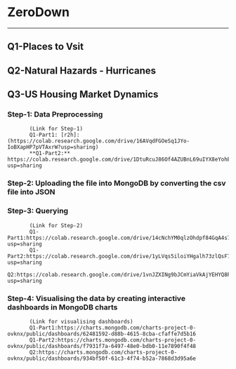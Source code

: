 # ZeroDown
-------
## Q1-Places to Vsit
## Q2-Natural Hazards - Hurricanes
## Q3-US Housing Market Dynamics

### Step-1: Data Preprocessing
           (Link for Step-1)
           Q1-Part1: [r2h]: (https://colab.research.google.com/drive/16AVqdFGOeSq1JYo-IoBXapHP7pVTAxrW?usp=sharing)
           **Q1-Part2:** https://colab.research.google.com/drive/1DtuRcuJ86Of4AZUBnL69uIYX8eYohEBp?usp=sharing
           
### Step-2: Uploading the file into MongoDB by converting the csv file into JSON 
### Step-3: Querying 
           (Link for Step-2)
           Q1-Part1:https://colab.research.google.com/drive/14cNchYM0qlzOhdpf84GqA4s7Zfd_L7Br?usp=sharing
           Q1-Part2:https://colab.research.google.com/drive/1yLVqs5iloiYHgalh73zlQsF7JaHwVHsO?usp=sharing
           Q2:https://colab.research.google.com/drive/1vnJZXINg9bJCmYiaVkAjYEHYQ8PjpngV?usp=sharing
           
### Step-4: Visualising the data by creating interactive dashboards in MongoDB charts 
           (Link for visualising dashboards)
           Q1-Part1:https://charts.mongodb.com/charts-project-0-ovknx/public/dashboards/62481592-d88b-4615-8cba-cfaffe7d5b16
           Q1-Part2:https://charts.mongodb.com/charts-project-0-ovknx/public/dashboards/f7931f7a-6497-48e0-bdb0-11e7890f4f48
           Q2:https://charts.mongodb.com/charts-project-0-ovknx/public/dashboards/934bf50f-61c3-4f74-b52a-7868d3d95a6e
